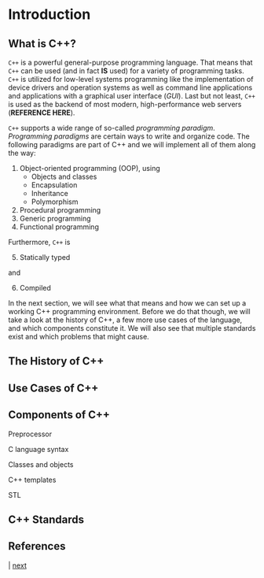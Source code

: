 # Introduction

## What is C++?

`C++` is a powerful general-purpose programming language. That means that `C++` can be used (and in fact **IS** used) for a variety of programming tasks. `C++` is utilized for low-level systems programming like the implementation of device drivers and operation systems as well as command line applications and applications with a graphical user interface (*GUI*). Last but not least, `C++` is used as the backend of most modern, high-performance web servers (**REFERENCE HERE**).

`C++` supports a wide range of so-called *programming paradigm*. *Programming paradigms* are certain ways to write and organize code. The following paradigms are part of C++ and we will implement all of them along the way:

1. Object-oriented programming (OOP), using
    * Objects and classes
    * Encapsulation
    * Inheritance
    * Polymorphism
2. Procedural programming
3. Generic programming
4. Functional programming

Furthermore, `C++` is 

5. Statically typed

and

6. Compiled

In the next section, we will see what that means and how we can set up a working C++ programming environment. Before we do that though, we will take a look at the history of C++, a few more use cases of the language, and which components constitute it. We will also see that multiple standards exist and which problems that might cause.

## The History of C++


## Use Cases of C++


## Components of C++

Preprocessor

C language syntax

Classes and objects

C++ templates

STL


## C++ Standards


## References


| [next](./setup.md)
